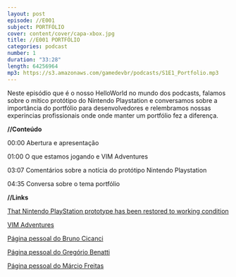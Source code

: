 ```yaml
---
layout: post
episode: //E001
subject: PORTFÓLIO
cover: content/cover/capa-xbox.jpg
title: //E001 PORTFÓLIO
categories: podcast
number: 1
duration: "33:28"
length: 64256964
mp3: https://s3.amazonaws.com/gamedevbr/podcasts/S1E1_Portfolio.mp3
---
```


Neste episódio que é o nosso HelloWorld no mundo dos podcasts, falamos sobre o mítico protótipo do Nintendo Playstation e conversamos sobre a importância do portfólio para desenvolvedores e relembramos nossas experincias profissionais onde onde manter um portfólio fez a diferença. 

**//Conteúdo**

00:00 Abertura e apresentação

01:00 O que estamos jogando e VIM Adventures

03:07 Comentários sobre a notícia do protótipo Nintendo Playstation

04:35 Conversa sobre o tema portfólio

**//Links**

<a href="http://www.gamasutra.com/view/news/297550/That_Nintendo_PlayStation_prototype_has_been_restored_to_working_condition.php" target="_blank">That Nintendo PlayStation prototype has been restored to working condition</a>

<a href="https://vim-adventures.com/" target="_blank">VIM Adventures</a>

<a href="http://gamedeveloper.com.br/" target="_blank">Página pessoal do Bruno Cicanci</a>

<a href="http://gregoriobenatti.github.io" target="_blank">Página pessoal do Gregório Benatti</a>

<a href="http://designcodeplayrepeat.com/" target="_blank">Página pessoal do Márcio Freitas</a>
